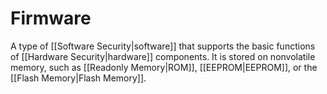 
# Firmware

A type of [[Software Security|software]] that supports the basic functions of [[Hardware Security|hardware]] components. It is stored on nonvolatile memory, such as [[Readonly Memory|ROM]], [[EEPROM|EEPROM]], or the [[Flash Memory|Flash Memory]].

